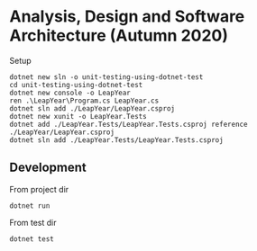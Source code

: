 # Analysis, Design and Software Architecture (Autumn 2020)

Setup
```
dotnet new sln -o unit-testing-using-dotnet-test
cd unit-testing-using-dotnet-test
dotnet new console -o LeapYear
ren .\LeapYear\Program.cs LeapYear.cs
dotnet sln add ./LeapYear/LeapYear.csproj
dotnet new xunit -o LeapYear.Tests
dotnet add ./LeapYear.Tests/LeapYear.Tests.csproj reference ./LeapYear/LeapYear.csproj
dotnet sln add ./LeapYear.Tests/LeapYear.Tests.csproj
```

## Development

From project dir
```
dotnet run
```

From test dir
```
dotnet test
```
